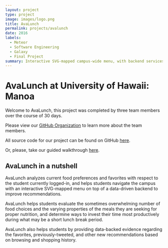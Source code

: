 ```yaml
---
layout: project
type: project
image: images/logo.png
title: AvaLunch
permalink: projects/avalunch
date: 2016
labels:
  - Meteor
  - Software Engineering
  - Galaxy
  - Final Project
summary: Interactive SVG-mapped campus-wide menu, with backend services for favorites and recommendations, as well as, twitter intergration.
---
```


# AvaLunch at University of Hawaii: Manoa

Welcome to AvaLunch, this project was completed by three team members over the course of 30 days.

Please view our [GitHub Organization](https://github.com/avalunch) to learn more about the team members.

All source code for our project can be found on GitHub [here](https://github.com/Avalunch/Avalunch).

Or, please, take our guided walkthrough [here](https://avalunch.github.io).

## AvaLunch in a nutshell

AvaLunch analyzes current food preferences and favorites with respect to the student currently logged-in, and helps students navigate the campus with an interactive SVG-mapped menu on top of a data-driven backend to improve recommendations.


AvaLunch helps  students evaluate the sometimes overwhelming number of food choices and the varying properties of the meals they are seeking for proper nutrition, and determine ways to invest their time most productively during what may be a short lunch break period.

AvaLunch also helps students by providing data-backed evidence regarding the favorites, previously-tweeted, and other new recommendations based on browsing and shopping history.
